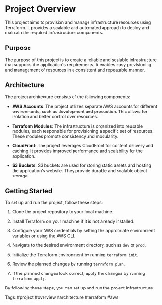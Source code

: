 # Project Overview

This project aims to provision and manage infrastructure resources using Terraform. It provides a scalable and automated approach to deploy and maintain the required infrastructure components.

## Purpose

The purpose of this project is to create a reliable and scalable infrastructure that supports the application's requirements. It enables easy provisioning and management of resources in a consistent and repeatable manner.

## Architecture

The project architecture consists of the following components:

- **AWS Accounts**: The project utilizes separate AWS accounts for different environments, such as development and production. This allows for isolation and better control over resources.

- **Terraform Modules**: The infrastructure is organized into reusable modules, each responsible for provisioning a specific set of resources. These modules promote consistency and modularity.

- **CloudFront**: The project leverages CloudFront for content delivery and caching. It provides improved performance and scalability for the application.

- **S3 Buckets**: S3 buckets are used for storing static assets and hosting the application's website. They provide durable and scalable object storage.

## Getting Started

To set up and run the project, follow these steps:

1. Clone the project repository to your local machine.

2. Install Terraform on your machine if it is not already installed.

3. Configure your AWS credentials by setting the appropriate environment variables or using the AWS CLI.

4. Navigate to the desired environment directory, such as `dev` or `prod`.

5. Initialize the Terraform environment by running `terraform init`.

6. Review the planned changes by running `terraform plan`.

7. If the planned changes look correct, apply the changes by running `terraform apply`.

By following these steps, you can set up and run the project infrastructure.

Tags: #project #overview #architecture #terraform #aws
